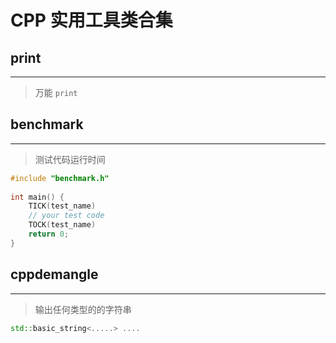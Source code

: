# CPP 实用工具类合集


## print

---
> 万能 `print`


## benchmark

---
> 测试代码运行时间

```c++
#include "benchmark.h"
 
int main() {
    TICK(test_name)
    // your test code
    TOCK(test_name)
    return 0;
}
```

## cppdemangle

---
> 输出任何类型的的字符串

```c++
std::basic_string<.....> ....
```


